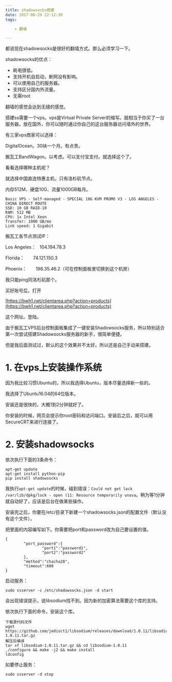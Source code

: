 ```yaml
---
title: shadowsocks搭建
date: 2017-06-29 22:12:30
tags:

	- 翻墙

---
```


都说现在shadowsocks是很好的翻墙方式。那么必须学习一下。

shadowsocks的优点：

* 耗电很低。
* 支持开机自启动，断网没有影响。
* 可以使用自己的服务器。
* 支持区分国内外流量。
* 无需root

翻墙的感觉会达到无缝的感觉。

搭建ss需要一个vps。vps是Virtual Private Server的缩写。就相当于你买了一台服务器，放在国外，你可以随时通过你自己的这台服务器访问墙外的世界。

有三家vps商家可以选择：

DigitalOcean。30块一个月。有点贵。

搬瓦工BandWagon。以考虑。可以支付宝支付。就选择这个了。

看看选择哪种主机呢？

就选择中国直连特惠主机，只有洛杉矶节点。

内存512M、硬盘10G、流量1000GB每月。

```
Basic VPS - Self-managed - SPECIAL 10G KVM PROMO V3 - LOS ANGELES - CHINA DIRECT ROUTE
SSD: 10 GB RAID-10
RAM: 512 MB
CPU: 1x Intel Xeon
Transfer: 1000 GB/mo
Link speed: 1 Gigabit
```

搬瓦工各节点测试IP：

Los Angeles：   104.194.78.3

Florida：       74.121.150.3

Phoenix：       198.35.46.2（可在控制面板里切换到这个机房）

我只能ping同洛杉矶那个。



买好账号后，打开

[https://bwh1.net/clientarea.php?action=products](https://bwh1.net/clientarea.php?action=products)

这个网址。登陆。



由于搬瓦工VPS后台控制面板集成了一键安装Shadowsocks服务，所以特别适合第一次尝试搭建Shadowsocks服务器的新手，很简单便捷。

但是我后面测试过，默认的这个效果并不太好。所以还是自己手动来搭建。

# 1. 在vps上安装操作系统

因为我比较习惯Ubuntu的，所以我选择Ubuntu，版本尽量选择新一些的。

我选择了Ubuntu16.04的64位版本。

安装还是很快的，大概1到2分钟就好了。

你安装的时候，网页会提示你root密码和访问端口。安装后之后，就可以用SecureCRT来进行连接了。



# 2. 安装shadowsocks

依次执行下面的3条命令：

```
apt-get update
apt-get install python-pip
pip install shadowsocks
```

我执行`apt-get update`的时候，碰到错误：`Could not get lock /var/lib/dpkg/lock - open (11: Resource temporarily unava`。稍为等1分钟就自动好了，应该是后台在做某些操作。

安装完之后，你要在/etc/目录下新建一个shadowsocks.json的配置文件（默认没有这个文件）。

把里面的内容编写如下。你需要把port和password改为自己要设置的值。

```
{
        "port_password":{
                "port1":"password1",
                "port2":"password2"
        },
        "method":"chacha20",
        "timeout":600
}
```

启动服务：

```
sudo ssserver -c /etc/shadowsocks.json -d start 
```

会出现错误提示，说libsodium找不到。因为新的加密算法需要这个库的支持。

依次执行下面的命令，安装这个库。

```
下载源代码文件
wget https://github.com/jedisct1/libsodium/releases/download/1.0.11/libsodium-1.0.11.tar.gz
解压后编译
tar xf libsodium-1.0.11.tar.gz && cd libsodium-1.0.11
./configure && make -j2 && make install
ldconfig
```

如要停止服务：

```
sudo ssserver -d stop
```









